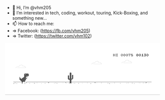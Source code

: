- 👋 Hi, I’m @vhm205
- 👀 I’m interested in tech, coding, workout, touring, Kick-Boxing, and something new...
- 📫 How to reach me:
- => Facebook: (https://fb.com/vhm205)
- => Twitter: (https://twitter.com/vhm102)

<!---
vhm205/vhm205 is a ✨ special ✨ repository because its `README.md` (this file) appears on your GitHub profile.
You can click the Preview link to take a look at your changes.
--->
[![vhm205](dino.gif)](https://127.0.0.1)
